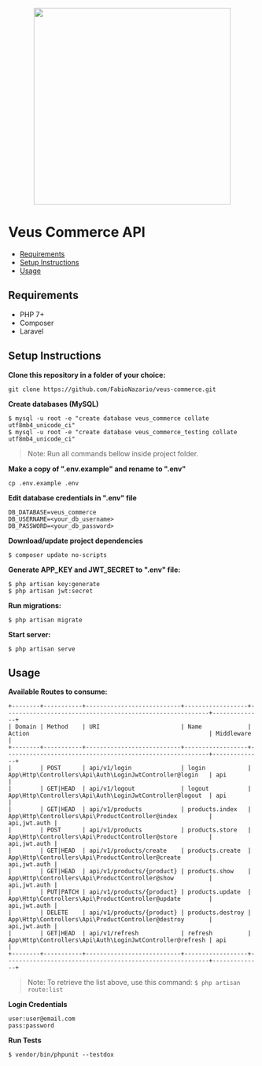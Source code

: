 <p align="center">
	<img src="https://i.imgur.com/2LUR2yy.png" width="400">
</p>

# Veus Commerce API

- [Requirements](#requirements)
- [Setup Instructions](#instructions)
- [Usage](#usage)

<a name='requirements'></a>
## Requirements
- PHP 7+
- Composer
- Laravel

<a name='instructions'></a>
## Setup Instructions

**Clone this repository in a folder of your choice:**
```
git clone https://github.com/FabioNazario/veus-commerce.git
```

**Create databases  (MySQL)**
```
$ mysql -u root -e "create database veus_commerce collate utf8mb4_unicode_ci"
$ mysql -u root -e "create database veus_commerce_testing collate utf8mb4_unicode_ci"
```
>Note: 
>Run all commands  bellow  inside project folder.

**Make a copy of ".env.example" and rename to ".env"**
```
cp .env.example .env 
```

**Edit  database credentials in ".env" file**
```
DB_DATABASE=veus_commerce
DB_USERNAME=<your_db_username>
DB_PASSWORD=<your_db_password>
```

**Download/update project dependencies**
```
$ composer update no-scripts
```
**Generate APP_KEY and JWT_SECRET to ".env" file:**
```
$ php artisan key:generate
$ php artisan jwt:secret
```
**Run migrations:**
```
$ php artisan migrate
```

**Start server:**
```
$ php artisan serve
```

<a name='usage'></a>
## Usage

**Available Routes to consume:**
```
+--------+-----------+---------------------------+------------------+----------------------------------------------------------+--------------+
| Domain | Method    | URI                       | Name             | Action                                                   | Middleware   |
+--------+-----------+---------------------------+------------------+----------------------------------------------------------+--------------+
|        | POST      | api/v1/login              | login            | App\Http\Controllers\Api\Auth\LoginJwtController@login   | api          |
|        | GET|HEAD  | api/v1/logout             | logout           | App\Http\Controllers\Api\Auth\LoginJwtController@logout  | api          |
|        | GET|HEAD  | api/v1/products           | products.index   | App\Http\Controllers\Api\ProductController@index         | api,jwt.auth |
|        | POST      | api/v1/products           | products.store   | App\Http\Controllers\Api\ProductController@store         | api,jwt.auth |
|        | GET|HEAD  | api/v1/products/create    | products.create  | App\Http\Controllers\Api\ProductController@create        | api,jwt.auth |
|        | GET|HEAD  | api/v1/products/{product} | products.show    | App\Http\Controllers\Api\ProductController@show          | api,jwt.auth |
|        | PUT|PATCH | api/v1/products/{product} | products.update  | App\Http\Controllers\Api\ProductController@update        | api,jwt.auth |
|        | DELETE    | api/v1/products/{product} | products.destroy | App\Http\Controllers\Api\ProductController@destroy       | api,jwt.auth |
|        | GET|HEAD  | api/v1/refresh            | refresh          | App\Http\Controllers\Api\Auth\LoginJwtController@refresh | api          |
+--------+-----------+---------------------------+------------------+----------------------------------------------------------+--------------+
```

>Note: To retrieve the list above, use this command: ```$ php artisan route:list```


**Login  Credentials**
```
user:user@email.com
pass:password
```

**Run Tests**
```
$ vendor/bin/phpunit --testdox
```
